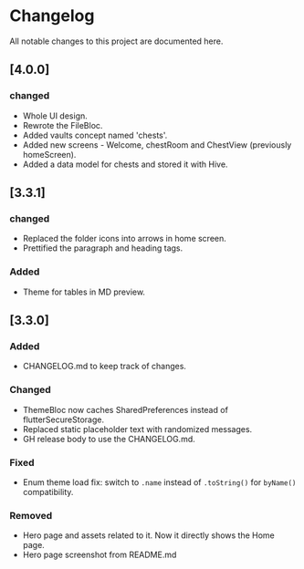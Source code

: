 # Changelog

All notable changes to this project are documented here.

## [4.0.0]
### changed
- Whole UI design.
- Rewrote the FileBloc.
- Added vaults concept named 'chests'.
- Added new screens - Welcome, chestRoom and ChestView (previously homeScreen).
- Added a data model for chests and stored it with Hive.

## [3.3.1]
### changed
- Replaced the folder icons into arrows in home screen.
- Prettified the paragraph and heading tags.

### Added
- Theme for tables in MD preview.

## [3.3.0]
### Added
- CHANGELOG.md to keep track of changes.

### Changed
- ThemeBloc now caches SharedPreferences instead of flutterSecureStorage.
- Replaced static placeholder text with randomized messages.
- GH release body to use the CHANGELOG.md.

### Fixed
- Enum theme load fix: switch to `.name` instead of `.toString()` for `byName()` compatibility.

### Removed
- Hero page and assets related to it. Now it directly shows the Home page.
- Hero page screenshot from README.md
